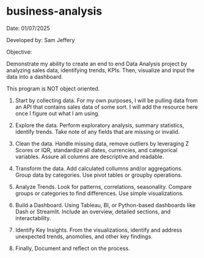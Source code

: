 ﻿# business-analysis

Date: 01/07/2025

Developed by: Sam Jeffery

Objective:

Demonstrate my ability to create an end to end Data Analysis project by analyzing sales data, identifying trends, KPIs.
Then, visualize and input the data into a dashboard.

This program is NOT object oriented.

1. Start by collecting data. For my own purposes, I will be pulling data from an API that contains sales data of some sort. 
I will add the resource here once I figure out what I am using.

2. Explore the data. Perform exploratory analysis, summary statistics, identify trends. Take note of any fields that are missing or invalid.

3. Clean the data. Handle missing data, remove outliers by leveraging Z Scores or IQR, standardize all dates, currencies, and categorical variables.
Assure all columns are descriptive and readable.

4. Transform the data. Add calculated collumns and/or aggregations. Group data by categories. Use pivot tables or groupby operations.

5. Analyze Trends. Look for patterns, correlations, seasonality. Compare groups or categories to find differences. Use simple visualizations.

6. Build a Dashboard. Using Tableau, BI, or Python-based dashboards like Dash or Streamlit. Include an overview, detailed sections, and interactability.

7. Identify Key Insights. From the visualizations, identify and address unexpected trends, anomolies, and other key findings.

8. Finally, Document and reflect on the process.
